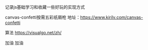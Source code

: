 <!--
 * @Author: 16651618507@163.com
 * @Date: 2023-02-28 00:19:28
 * @LastEditors: 16651618507@163.com
 * @LastEditTime: 2023-12-03 22:12:11
 * @FilePath: \myBaseFile\js\index.md
 * @Description: 
 * 
-->
记录js基础学习和收藏一些好玩的实现方式

canvas-confetti按需五彩纸屑枪
地址：<https://www.kirilv.com/canvas-confetti>

算法
<https://visualgo.net/zh/>

加油 加油
